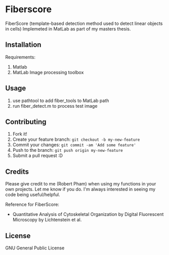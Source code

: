 # Fiberscore

FiberScore (template-based detection method used to detect linear objects in cells)
Implemeted in MatLab as part of my masters thesis. 

## Installation

Requirements:

1. Matlab
2. MatLab Image processing toolbox

## Usage

1. use pathtool to add fiber_tools to MatLab path
2. run fiber_detect.m to process test image

## Contributing

1. Fork it!
2. Create your feature branch: `git checkout -b my-new-feature`
3. Commit your changes: `git commit -am 'Add some feature'`
4. Push to the branch: `git push origin my-new-feature`
5. Submit a pull request :D

## Credits
Please give credit to me (Robert Pham) when using my functions in your own projects. Let me know if you do. I'm always interested in seeing my code being useful/helpful.

Reference for FiberScore: 
- Quantitative Analysis of Cytoskeletal Organization by Digital Fluorescent Microscopy by Lichtenstein et al.

## License

GNU General Public License
